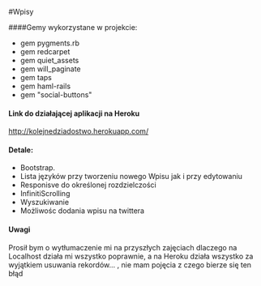 #Wpisy

####Gemy wykorzystane w projekcie:
* gem pygments.rb
* gem redcarpet
* gem quiet_assets
* gem will_paginate
* gem taps
* gem haml-rails
* gem "social-buttons"



#### Link do działającej aplikacji na Heroku
http://kolejnedziadostwo.herokuapp.com/

#### Detale:
* Bootstrap. 
* Lista języków przy tworzeniu nowego Wpisu jak i przy edytowaniu
* Responisve do określonej rozdzielczości 
* InfinitiScrolling
* Wyszukiwanie
* Możliwośc dodania wpisu na twittera



#### Uwagi
 Prosił bym o wytłumaczenie mi na przyszłych zajęciach dlaczego na Localhost działa mi wszystko poprawnie, a na Heroku działa wszystko za wyjątkiem usuwania rekordów... , nie mam pojęcia z czego bierze się ten błąd 

